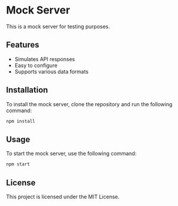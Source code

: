 # Mock Server

This is a mock server for testing purposes.

## Features
- Simulates API responses
- Easy to configure
- Supports various data formats

## Installation
To install the mock server, clone the repository and run the following command:

```bash
npm install
```

## Usage
To start the mock server, use the following command:

```bash
npm start
```

## License
This project is licensed under the MIT License.